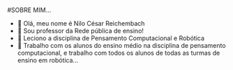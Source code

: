#SOBRE MIM...
-  👋 Olá, meu nome é Nilo César Reichembach
- 👀 Sou professor da Rede pública de ensino!
- 🌱 Leciono a disciplina de Pensamento Computacional e Robótica
- 💞️ Trabalho com os alunos do ensino médio na disciplina de pensamento computacional, e trabalho com todos os alunos de todas as turmas de ensino em robótica...


<!---
nilo-reichembach/nilo-reichembach is a ✨ special ✨ repository because its `README.md` (this file) appears on your GitHub profile.
You can click the Preview link to take a look at your changes.
--->
